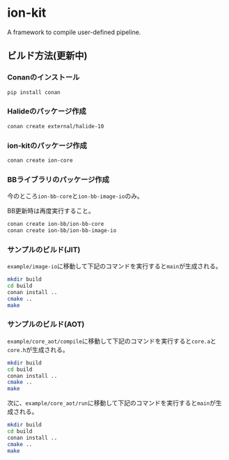 # ion-kit

A framework to compile user-defined pipeline.

## ビルド方法(更新中)

### Conanのインストール

```sh
pip install conan
```

### Halideのパッケージ作成

```sh
conan create external/halide-10
```

### ion-kitのパッケージ作成

```sh
conan create ion-core
```

### BBライブラリのパッケージ作成

今のところ`ion-bb-core`と`ion-bb-image-io`のみ。

BB更新時は再度実行すること。

```sh
conan create ion-bb/ion-bb-core
conan create ion-bb/ion-bb-image-io
```

### サンプルのビルド(JIT)

`example/image-io`に移動して下記のコマンドを実行すると`main`が生成される。

```sh
mkdir build
cd build
conan install ..
cmake ..
make
```

### サンプルのビルド(AOT)

`example/core_aot/compile`に移動して下記のコマンドを実行すると`core.a`と`core.h`が生成される。

```sh
mkdir build
cd build
conan install ..
cmake ..
make
```

次に、`example/core_aot/run`に移動して下記のコマンドを実行すると`main`が生成される。

```sh
mkdir build
cd build
conan install ..
cmake ..
make
```
